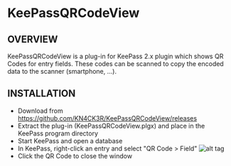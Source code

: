 KeePassQRCodeView
=================================

OVERVIEW
-----
KeePassQRCodeView is a plug-in for KeePass 2.x plugin which shows QR Codes for entry fields. These codes can be scanned to copy the encoded data to the scanner (smartphone, ...).

INSTALLATION
-----
- Download from https://github.com/KN4CK3R/KeePassQRCodeView/releases
- Extract the plug-in (KeePassQRCodeView.plgx) and place in the KeePass 
program directory
- Start KeePass and open a database
- In KeePass, right-click an entry and select "QR Code > Field"
![alt tag](http://abload.de/img/contextmenu16slc.jpg)
- Click the QR Code to close the window